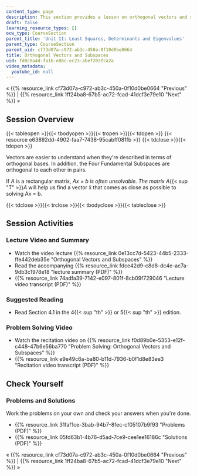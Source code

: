 ```yaml
---
content_type: page
description: This section provides a lesson on orthogonal vectors and subspaces.
draft: false
learning_resource_types: []
ocw_type: CourseSection
parent_title: 'Unit II: Least Squares, Determinants and Eigenvalues'
parent_type: CourseSection
parent_uid: cf73d07a-c972-ab3c-450a-0f10d0be0664
title: Orthogonal Vectors and Subspaces
uid: fd8c8a4d-fa1b-e88c-ec23-abef203fca2a
video_metadata:
  youtube_id: null
---
```

« {{% resource_link cf73d07a-c972-ab3c-450a-0f10d0be0664 "Previous" %}} | {{% resource_link 1ff24ba8-67b5-ac72-fcad-41dcf3e79e10 "Next" %}} »

## Session Overview

{{< tableopen >}}{{< tbodyopen >}}{{< tropen >}}{{< tdopen >}}
{{< resource e63892dd-4902-faa7-7438-95cabff081fb >}}
{{< tdclose >}}{{< tdopen >}}

Vectors are easier to understand when they're described in terms of orthogonal bases. In addition, the Four Fundamental Subspaces are orthogonal to each other in pairs.

If _A_ is a rectangular matrix, _Ax = b is often unsolvable. The matrix A_{{< sup "T" >}}_A_ will help us find a vector x̂ that comes as close as possible to solving Ax = b.

{{< tdclose >}}{{< trclose >}}{{< tbodyclose >}}{{< tableclose >}}

## Session Activities

### Lecture Video and Summary

- Watch the video lecture {{% resource_link 0e13cc7d-5423-44b5-2333-ffe442deb35e "Orthogonal Vectors and Subspaces" %}}
- Read the accompanying {{% resource_link fdce42d9-c8d8-dc4e-ac7a-9db3c1978e18 "lecture summary (PDF)" %}}
- {{% resource_link 74adfa39-7142-e097-801f-8cb09f729046 "Lecture video transcript (PDF)" %}}

### Suggested Reading

- Read Section 4.1 in the 4{{< sup "th" >}} or 5{{< sup "th" >}} edition.

### Problem Solving Video

- Watch the recitation video on {{% resource_link f0d89b0e-5353-e12f-c448-47b6e56ba770 "Problem Solving: Orthogonal Vectors and Subspaces" %}}
- {{% resource_link e9e49c6a-ba80-b11d-7936-b0f1d8e83ee3 "Recitation video transcript (PDF)" %}}

## Check Yourself

### Problems and Solutions

Work the problems on your own and check your answers when you're done.

- {{% resource_link 31faf1ce-3bab-94b7-8fec-cf05107b9f93 "Problems (PDF)" %}}
- {{% resource_link 05fd63b1-4b76-d5ad-7ce9-cee1ee16186c "Solutions (PDF)" %}}

« {{% resource_link cf73d07a-c972-ab3c-450a-0f10d0be0664 "Previous" %}} | {{% resource_link 1ff24ba8-67b5-ac72-fcad-41dcf3e79e10 "Next" %}} »
